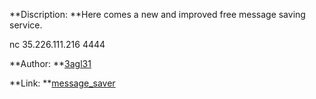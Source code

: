 **Discription: **Here comes a new and improved free message saving service.

nc 35.226.111.216 4444

**Author: **<a href="https://twitter.com/3agl31">3agl31</a>

**Link: **<a href="https://drive.google.com/file/d/1jXDymZ5PYoVzbJZUk02MQJXIuc1d7pQm/view?usp=sharing">message_saver</a>
